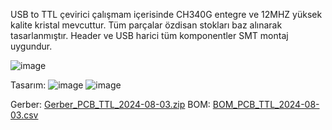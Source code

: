 USB to TTL çevirici çalışmam içerisinde CH340G entegre ve 12MHZ yüksek kalite kristal mevcuttur. 
Tüm parçalar özdisan stokları baz alınarak tasarlanmıştır. 
Header ve USB harici tüm komponentler SMT montaj uygundur.

![image](https://github.com/user-attachments/assets/4c4ad10c-d185-4dd8-9614-439f61cc4d0e)


Tasarım:
![image](https://github.com/user-attachments/assets/65846784-1dc7-40a2-8d00-814a13801089)
![image](https://github.com/user-attachments/assets/2e438be5-c222-461a-856c-cc6c20f2cd86)

Gerber:
[Gerber_PCB_TTL_2024-08-03.zip](https://github.com/user-attachments/files/16480685/Gerber_PCB_TTL_2024-08-03.zip)
BOM:
[BOM_PCB_TTL_2024-08-03.csv](https://github.com/user-attachments/files/16480686/BOM_PCB_TTL_2024-08-03.csv)
